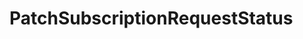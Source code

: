 # PatchSubscriptionRequestStatus







<!-- This file was generated by liblab | https://liblab.com/ -->